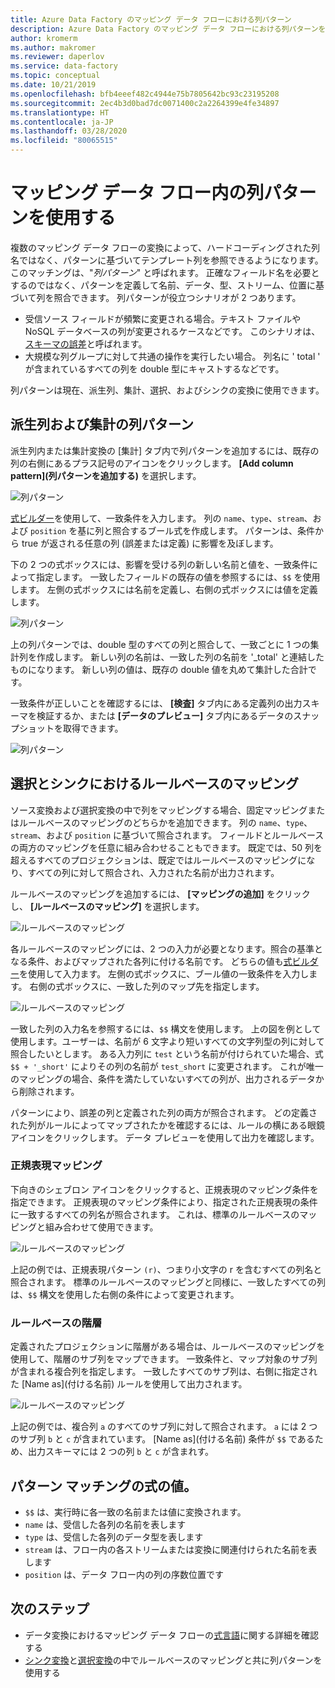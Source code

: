 ```yaml
---
title: Azure Data Factory のマッピング データ フローにおける列パターン
description: Azure Data Factory のマッピング データ フローにおける列パターンを使って一般化されたデータ変換パターンを作成する
author: kromerm
ms.author: makromer
ms.reviewer: daperlov
ms.service: data-factory
ms.topic: conceptual
ms.date: 10/21/2019
ms.openlocfilehash: bfb4eeef482c4944e75b7805642bc93c23195208
ms.sourcegitcommit: 2ec4b3d0bad7dc0071400c2a2264399e4fe34897
ms.translationtype: HT
ms.contentlocale: ja-JP
ms.lasthandoff: 03/28/2020
ms.locfileid: "80065515"
---
```

# <a name="using-column-patterns-in-mapping-data-flow"></a>マッピング データ フロー内の列パターンを使用する

複数のマッピング データ フローの変換によって、ハードコーディングされた列名ではなく、パターンに基づいてテンプレート列を参照できるようになります。 このマッチングは、"*列パターン*" と呼ばれます。 正確なフィールド名を必要とするのではなく、パターンを定義して名前、データ、型、ストリーム、位置に基づいて列を照合できます。 列パターンが役立つシナリオが 2 つあります。

* 受信ソース フィールドが頻繁に変更される場合。テキスト ファイルや NoSQL データベースの列が変更されるケースなどです。 このシナリオは、[スキーマの誤差](concepts-data-flow-schema-drift.md)と呼ばれます。
* 大規模な列グループに対して共通の操作を実行したい場合。 列名に ' total ' が含まれているすべての列を double 型にキャストするなどです。

列パターンは現在、派生列、集計、選択、およびシンクの変換に使用できます。

## <a name="column-patterns-in-derived-column-and-aggregate"></a>派生列および集計の列パターン

派生列内または集計変換の [集計] タブ内で列パターンを追加するには、既存の列の右側にあるプラス記号のアイコンをクリックします。 **[Add column pattern]\(列パターンを追加する\)** を選択します。 

![列パターン](media/data-flow/columnpattern.png "列パターン")

[式ビルダー](concepts-data-flow-expression-builder.md)を使用して、一致条件を入力します。 列の `name`、`type`、`stream`、および `position` を基に列と照合するブール式を作成します。 パターンは、条件から true が返される任意の列 (誤差または定義) に影響を及ぼします。

下の 2 つの式ボックスには、影響を受ける列の新しい名前と値を、一致条件によって指定します。 一致したフィールドの既存の値を参照するには、`$$` を使用します。 左側の式ボックスには名前を定義し、右側の式ボックスには値を定義します。

![列パターン](media/data-flow/columnpattern2.png "列パターン")

上の列パターンでは、double 型のすべての列と照合して、一致ごとに 1 つの集計列を作成します。 新しい列の名前は、一致した列の名前を '_total' と連結したものになります。 新しい列の値は、既存の double 値を丸めて集計した合計です。

一致条件が正しいことを確認するには、 **[検査]** タブ内にある定義列の出力スキーマを検証するか、または **[データのプレビュー]** タブ内にあるデータのスナップショットを取得できます。 

![列パターン](media/data-flow/columnpattern3.png "列パターン")

## <a name="rule-based-mapping-in-select-and-sink"></a>選択とシンクにおけるルールベースのマッピング

ソース変換および選択変換の中で列をマッピングする場合、固定マッピングまたはルールベースのマッピングのどちらかを追加できます。 列の `name`、`type`、`stream`、および `position` に基づいて照合されます。 フィールドとルールベースの両方のマッピングを任意に組み合わせることもできます。 既定では、50 列を超えるすべてのプロジェクションは、既定ではルールベースのマッピングになり、すべての列に対して照合され、入力された名前が出力されます。 

ルールベースのマッピングを追加するには、 **[マッピングの追加]** をクリックし、 **[ルールベースのマッピング]** を選択します。

![ルールベースのマッピング](media/data-flow/rule2.png "ルールベースのマッピング")

各ルールベースのマッピングには、2 つの入力が必要となります。照合の基準となる条件、およびマップされた各列に付ける名前です。 どちらの値も[式ビルダー](concepts-data-flow-expression-builder.md)を使用して入力ます。 左側の式ボックスに、ブール値の一致条件を入力します。 右側の式ボックスに、一致した列のマップ先を指定します。

![ルールベースのマッピング](media/data-flow/rule-based-mapping.png "ルールベースのマッピング")

一致した列の入力名を参照するには、`$$` 構文を使用します。 上の図を例として使用します。ユーザーは、名前が 6 文字より短いすべての文字列型の列に対して照合したいとします。 ある入力列に `test` という名前が付けられていた場合、式 `$$ + '_short'` によりその列の名前が `test_short` に変更されます。 これが唯一のマッピングの場合、条件を満たしていないすべての列が、出力されるデータから削除されます。

パターンにより、誤差の列と定義された列の両方が照合されます。 どの定義された列がルールによってマップされたかを確認するには、ルールの横にある眼鏡アイコンをクリックします。 データ プレビューを使用して出力を確認します。

### <a name="regex-mapping"></a>正規表現マッピング

下向きのシェブロン アイコンをクリックすると、正規表現のマッピング条件を指定できます。 正規表現のマッピング条件により、指定された正規表現の条件に一致するすべての列名が照合されます。 これは、標準のルールベースのマッピングと組み合わせて使用できます。

![ルールベースのマッピング](media/data-flow/regex-matching.png "ルールベースのマッピング")

上記の例では、正規表現パターン `(r)`、つまり小文字の r を含むすべての列名と照合されます。 標準のルールベースのマッピングと同様に、一致したすべての列は、`$$` 構文を使用した右側の条件によって変更されます。

### <a name="rule-based-hierarchies"></a>ルールベースの階層

定義されたプロジェクションに階層がある場合は、ルールベースのマッピングを使用して、階層のサブ列をマップできます。 一致条件と、マップ対象のサブ列が含まれる複合列を指定します。 一致したすべてのサブ列は、右側に指定された [Name as]\(付ける名前\) ルールを使用して出力されます。

![ルールベースのマッピング](media/data-flow/rule-based-hierarchy.png "ルールベースのマッピング")

上記の例では、複合列 `a` のすべてのサブ列に対して照合されます。 `a` には 2 つのサブ列 `b` と `c` が含まれています。 [Name as]\(付ける名前\) 条件が `$$` であるため、出力スキーマには 2 つの列 `b` と `c` が含まれす。

## <a name="pattern-matching-expression-values"></a>パターン マッチングの式の値。

* `$$` は、実行時に各一致の名前または値に変換されます。
* `name` は、受信した各列の名前を表します
* `type` は、受信した各列のデータ型を表します
* `stream` は、フロー内の各ストリームまたは変換に関連付けられた名前を表します
* `position` は、データ フロー内の列の序数位置です

## <a name="next-steps"></a>次のステップ
* データ変換におけるマッピング データ フローの[式言語](data-flow-expression-functions.md)に関する詳細を確認する
* [シンク変換](data-flow-sink.md)と[選択変換](data-flow-select.md)の中でルールベースのマッピングと共に列パターンを使用する
